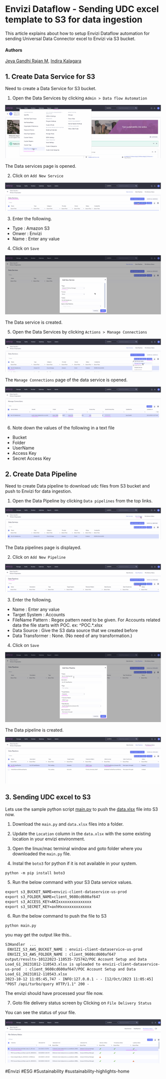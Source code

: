 # Envizi Dataflow - Sending UDC excel template to S3 for data ingestion

This article explains about how to setup Envizi Dataflow automation for sending Universal Data Connector excel to Envizi via S3 bucket.

#### Authors
[Jeya Gandhi Rajan M](https://community.ibm.com/community/user/envirintel/people/jeya-gandhi-rajan-m1), [Indira Kalagara](https://community.ibm.com/community/user/envirintel/people/indira-kumari-kalagara1)


## 1. Create Data Service for S3

Need to create a Data Service for S3 bucket.

1. Open the Data Services by clicking  `Admin > Data flow Automation`

<img src="images/img-11.png">

The Data services page is opened.

2. Click on `Add New Service`

<img src="images/img-12.png">

3. Enter the following.

- Type : Amazon S3
- Onwer : Envizi
- Name : Enter any value

4. Click on `Save`

<img src="images/img-13.png">

The Data service is created.

5. Open the Data Services by clicking  `Actions > Manage Connections`

<img src="images/img-14.png">

The `Manage Connections` page of the data service is opened.

<img src="images/img-15.png">

6. Note down the values of the following in a text file
- Bucket 
- Folder
- UserName
- Access Key
- Secret Access Key


## 2. Create Data Pipeline

Need to create Data pipeline to download udc files from S3 bucket and push to Envizi for data ingestion. 

1. Open the Data Pipeline by clicking  `Data pipelines` from the top links.

<img src="images/img-16.png">

The Data pipelines page is displayed.

2. Click on `Add New Pipeline`

<img src="images/img-17.png">

3. Enter the following.

- Name : Enter any value
- Target System : Accounts
- FileName Pattern : Regex pattern need to be given. For Accounts related data the file starts with POC. ex: ^POC.*\.xlsx
- Data Source : Give the S3 data source that we created before
- Data Transformer : None. (No need of any transformation.)

4. Click on `Save`

<img src="images/img-18.png">

The Data pipeline is created.

<img src="images/img-19.png">


## 3. Sending UDC excel to S3

Lets use the sample python script [main.py](./python/main.py) to push the [data.xlsx](./python/data.xlsx) file into S3 now. 


1. Download the `main.py` and `data.xlsx` files into a folder.

2. Update the `Location` column in the `data.xlsx` with the some existing location in your envizi environment.

3. Open the linux/mac terminal window and goto folder where you downloaded the `main.py` file.

4. Instal the `boto3` for python if it is not available in your system.
```
python -m pip install boto3
```

5. Run the below command with your S3 Data service values.
```
export s3_BUCKET_NAME=envizi-client-dataservice-us-prod
export s3_FOLDER_NAME=client_9608cd600af647
export s3_ACCESS_KEY=AKIxxxxxxxxxxxxxxx
export s3_SECRET_KEY=axhHxxxxxxxxxxxxxx

```
6. Run the below command to push the file to S3
```
python main.py
```

you may get the output like this..
```
S3Handler  ...
 ENVIZI_S3_AWS_BUCKET_NAME : envizi-client-dataservice-us-prod
 ENVIZI_S3_AWS_FOLDER_NAME : client_9608cd600af647
output/results-10122023-110535-725742/POC Account Setup and Data Load_G1_20231012-110543.xlsx is uploaded to envizi-client-dataservice-us-prod  : client_9608cd600af647/POC Account Setup and Data Load_G1_20231012-110543.xlsx
2023-10-12 11:05:45,747 - INFO:127.0.0.1 - - [12/Oct/2023 11:05:45] "POST /api/turbo/query HTTP/1.1" 200 -
```

The envizi should have processed your file now.

7. Goto file delivery status screen by Clicking on `File Delivery Status`

You can see the status of your file.

<img src="images/img-20.png">


#Envizi
#ESG
#Sustainability
#sustainability-highlights-home

